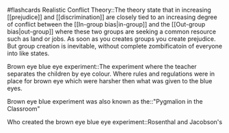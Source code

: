 #flashcards 
Realistic Conflict Theory::The theory state that in increasing [[prejudice]] and [[discrimination]] are closely tied to an increasing degree of conflict between the [[In-group bias|in-group]] and the [[Out-group bias|out-group]] where these two groups are seeking a common resource such as land or jobs. As soon as you creates groups you create prejudice. But group creation is inevitable, without complete zombificatoin of everyone into like states.
<!--SR:!2023-11-14,7,250-->


Brown eye blue eye experiment::The experiment where the teacher separates the children by eye colour. Where rules and regulations were in place for brown eye which were harsher then what was given to the blue eyes.
<!--SR:!2023-11-15,8,250-->

Brown eye blue experiment was also known as the::"Pygmalion in the Classroom"
<!--SR:!2023-11-10,3,250-->

Who created the brown eye blue eye experiment::Rosenthal and Jacobson's
<!--SR:!2023-11-08,1,230-->